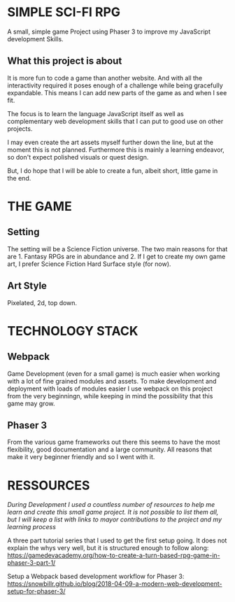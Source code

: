 # SIMPLE SCI-FI RPG

A small, simple game Project using Phaser 3 to improve my JavaScript development Skills.

## What this project is about

It is more fun to code a game than another website. And with all the interactivity required it poses enough of a challenge while being gracefully expandable. This means I can add new parts of the game as and when I see fit.

The focus is to learn the language JavaScript itself as well as complementary web development skills that I can put to good use on other projects.

I may even create the art assets myself further down the line, but at the moment this is not planned.
Furthermore this is mainly a learning endeavor, so don't expect polished visuals or quest design.

But, I do hope that I will be able to create a fun, albeit short, little game in the end.

# THE GAME

## Setting

The setting will be a Science Fiction universe. The two main reasons for that are 1. Fantasy RPGs are in abundance and 2. If I get to create my own game art, I prefer Science Fiction Hard Surface style (for now).

## Art Style

Pixelated, 2d, top down.

# TECHNOLOGY STACK

## Webpack

Game Development (even for a small game) is much easier when working with a lot of fine grained modules and assets.
To make development and deployment with loads of modules easier I use webpack on this project from the very beginningn, while keeping in mind the possibility that this game may grow.

## Phaser 3

From the various game frameworks out there this seems to have the most flexibility, good documentation and a large community. All reasons that make it very beginner friendly and so I went with it.

# RESSOURCES

*During Development I used a countless number of resources to help me learn and create this small game project. It is not possible to list them all, but I will keep a list with links to mayor contributions to the project and my learning process* 

A three part tutorial series that I used to get the first setup going. It does not explain the whys very well, but it is structured enough to follow along: https://gamedevacademy.org/how-to-create-a-turn-based-rpg-game-in-phaser-3-part-1/

Setup a Webpack based development workflow for Phaser 3: https://snowbillr.github.io/blog/2018-04-09-a-modern-web-development-setup-for-phaser-3/